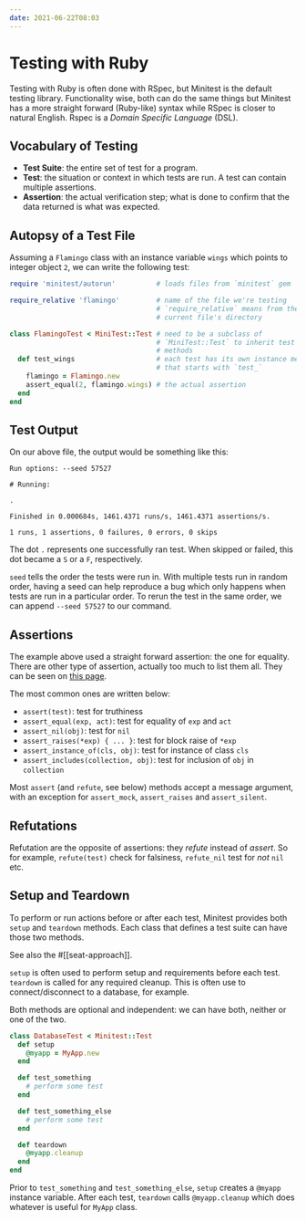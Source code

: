 ```yaml
---
date: 2021-06-22T08:03
---
```


# Testing with Ruby

Testing with Ruby is often done with RSpec, but Minitest is the default
testing library. Functionality wise, both can do the same things but
Minitest has a more straight forward (Ruby-like) syntax while RSpec is
closer to natural English. Rspec is a _Domain Specific Language_ (DSL).

## Vocabulary of Testing

- **Test Suite**: the entire set of test for a program.
- **Test**: the situation or context in which tests are run. A test can
  contain multiple assertions.
- **Assertion**: the actual verification step; what is done to confirm that
  the data returned is what was expected.

## Autopsy of a Test File

Assuming a `Flamingo` class with an instance variable `wings` which points
to integer object `2`, we can write the following test:

```ruby
require 'minitest/autorun'          # loads files from `minitest` gem

require_relative 'flamingo'         # name of the file we're testing
                                    # `require_relative` means from the
                                    # current file's directory

class FlamingoTest < MiniTest::Test # need to be a subclass of
                                    # `MiniTest::Test` to inherit test
                                    # methods
  def test_wings                    # each test has its own instance method
                                    # that starts with `test_`
    flamingo = Flamingo.new
    assert_equal(2, flamingo.wings) # the actual assertion
  end
end
```

## Test Output

On our above file, the output would be something like this:

```
Run options: --seed 57527

# Running:

.

Finished in 0.000684s, 1461.4371 runs/s, 1461.4371 assertions/s.

1 runs, 1 assertions, 0 failures, 0 errors, 0 skips
```

The dot `.` represents one successfully ran test. When skipped or failed,
this dot became a `S` or a `F`, respectively.

`seed` tells the order the tests were run in. With multiple tests run in
random order, having a seed can help reproduce a bug which only happens
when tests are run in a particular order. To rerun the test in the same
order, we can append `--seed 57527` to our command.

## Assertions

The example above used a straight forward assertion: the one for equality.
There are other type of assertion, actually too much to list them all. They
can be seen on [this
page](https://docs.seattlerb.org/minitest/Minitest/Assertions.html).

The most common ones are written below:

- `assert(test)`: test for truthiness
- `assert_equal(exp, act)`: test for equality of `exp` and `act`
- `assert_nil(obj)`: test for `nil`
- `assert_raises(*exp) { ... }`: test for block raise of `*exp`
- `assert_instance_of(cls, obj)`: test for instance of class `cls`
- `assert_includes(collection, obj)`: test for inclusion of `obj` in
  `collection`

Most `assert` (and `refute`, see below) methods accept a message argument,
with an exception for `assert_mock`, `assert_raises` and `assert_silent`.

## Refutations

Refutation are the opposite of assertions: they _refute_ instead of
_assert_. So for example, `refute(test)` check for falsiness, `refute_nil`
test for _not_ `nil` etc.

## Setup and Teardown

To perform or run actions before or after each test, Minitest provides both
`setup` and `teardown` methods. Each class that defines a test suite can
have those two methods.

See also the #[[seat-approach]].

`setup` is often used to perform setup and requirements before each test.
`teardown` is called for any required cleanup. This is often use to
connect/disconnect to a database, for example.

Both methods are optional and independent: we can have both, neither or
one of the two.

```ruby
class DatabaseTest < Minitest::Test
  def setup
    @myapp = MyApp.new
  end

  def test_something
    # perform some test
  end

  def test_something_else
    # perform some test
  end

  def teardown
    @myapp.cleanup
  end
end
```

Prior to `test_something` and `test_something_else`, `setup` creates a
`@myapp` instance variable. After each test, `teardown` calls
`@myapp.cleanup` which does whatever is useful for `MyApp` class.

